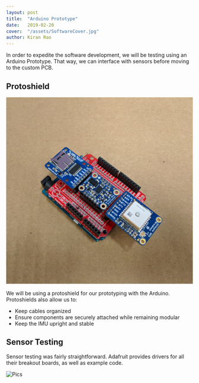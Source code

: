 ```yaml
---
layout: post
title:  "Arduino Prototype"
date:   2019-02-20
cover:  "/assets/SoftwareCover.jpg"
author: Kiran Rao
---
```


In order to expedite the software development, we will be testing using an Arduino Prototype. That way, we can interface with sensors before moving to the custom PCB.

## Protoshield

![Protoshield Schematic](/assets/Protoshield.jpg)

We will be using a protoshield for our prototyping with the Arduino. Protoshields also allow us to:
 - Keep cables organized
 - Ensure components are securely attached while remaining modular
 - Keep the IMU upright and stable

## Sensor Testing

Sensor testing was fairly straightforward. Adafruit provides drivers for all their breakout boards, as well as example code.

![Pics]()
